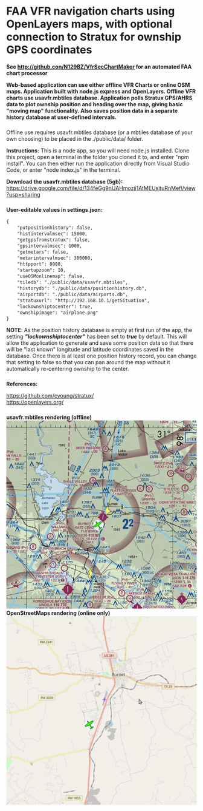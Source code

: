# FAA VFR navigation charts using OpenLayers maps, with optional connection to Stratux for ownship GPS coordinates         

**See http://github.con/N129BZ/VfrSecChartMaker for an automated FAA chart processor**                   
                                         
**Web-based application can use either offline VFR Charts or online OSM maps. Application built with node.js express and OpenLayers. Offline VFR charts use usavfr.mbtiles database. Application polls Stratux GPS/AHRS data to plot ownship position and heading over the map, giving basic "moving map" functionality. Also saves position data in a separate history database at user-defined intervals.**   

###
Offline use requires usavfr.mbtiles database (or a mbtiles database of your own choosing) to be placed in the ./public/data/ folder.

**Instructions:** This is a node app, so you will need node.js installed. Clone this project, open a terminal in the folder you cloned it to, and enter "npm install". You can then either run the application directly from Visual Studio Code, or enter "node index.js" in the terminal. 

**Download the usavfr.mbtiles database (5gb):** https://drive.google.com/file/d/134feGg9nUAHmozji1AtMEUsjtuRnMefl/view?usp=sharing

###
**User-editable values in settings.json:**
```
{
    "putpositionhistory": false,
    "histintervalmsec": 15000,
    "getgpsfromstratux": false,
    "gpsintervalmsec": 1000,
    "getmetars": false,
    "metarintervalmsec": 300000,
    "httpport": 8080,
    "startupzoom": 10,
    "useOSMonlinemap": false,
    "tiledb": "./public/data/usavfr.mbtiles",
    "historydb": "./public/data/positionhistory.db",
    "airportdb": "./public/data/airports.db",
    "stratuxurl": "http://192.168.10.1/getSituation",
    "lockownshiptocenter": true,
    "ownshipimage": "airplane.png"
}
```
**NOTE**: As the position history database is empty at first run of the app, the setting ***"lockownshiptocenter"*** has been set to ***true*** by default. This will allow the application to generate and save some position data so that there will be "last known" longitude and latitude coordinates saved in the database. Once there is at least one position history record, you can change that setting to false so that you can pan around the map without it automatically re-centering ownship to the center.       

###
**References:**

https://github.com/cyoung/stratux/    
https://openlayers.org/     

###
**usavfr.mbtiles rendering (offline)**  
![VFRCHART](./images/VFRCHT.png)  
**OpenStreetMaps rendering (online only)**  
![OSM](./images/OSM.png)
